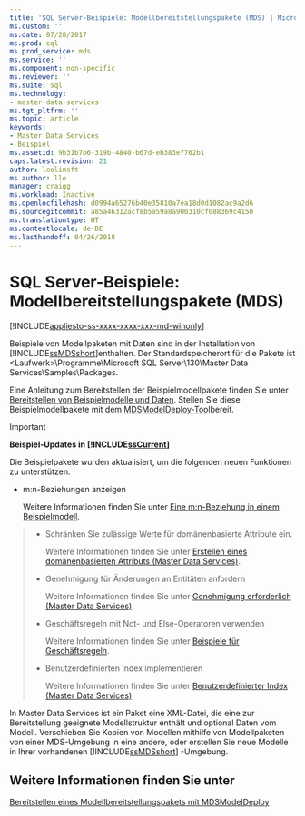 ```yaml
---
title: 'SQL Server-Beispiele: Modellbereitstellungspakete (MDS) | Microsoft-Dokumentation'
ms.custom: ''
ms.date: 07/28/2017
ms.prod: sql
ms.prod_service: mds
ms.service: ''
ms.component: non-specific
ms.reviewer: ''
ms.suite: sql
ms.technology:
- master-data-services
ms.tgt_pltfrm: ''
ms.topic: article
keywords:
- Master Data Services
- Beispiel
ms.assetid: 9b31b7b6-319b-4840-b67d-eb383e7762b1
caps.latest.revision: 21
author: leolimsft
ms.author: lle
manager: craigg
ms.workload: Inactive
ms.openlocfilehash: d0994a65276b40e35810a7ea18d0d1082ac9a2d6
ms.sourcegitcommit: a85a46312acf8b5a59a8a900310cf088369c4150
ms.translationtype: HT
ms.contentlocale: de-DE
ms.lasthandoff: 04/26/2018
---
```

# <a name="sql-server-examples-model-deployment-packages-mds"></a>SQL Server-Beispiele: Modellbereitstellungspakete (MDS)

[!INCLUDE[appliesto-ss-xxxx-xxxx-xxx-md-winonly](../includes/appliesto-ss-xxxx-xxxx-xxx-md-winonly.md)]

  Beispiele von Modellpaketen mit Daten sind in der Installation von [!INCLUDE[ssMDSshort](../includes/ssmdsshort-md.md)]enthalten. Der Standardspeicherort für die Pakete ist \<Laufwerk>\Programme\Microsoft SQL Server\130\Master Data Services\Samples\Packages.  
  
 Eine Anleitung zum Bereitstellen der Beispielmodellpakete finden Sie unter [Bereitstellen von Beispielmodelle und Daten](../master-data-services/master-data-services-installation-and-configuration.md#deploySample). Stellen Sie diese Beispielmodellpakete mit dem [MDSModelDeploy-Tool](../master-data-services/deploy-a-model-deployment-package-by-using-mdsmodeldeploy.md)bereit.  
  
> [!IMPORTANT]  
>  **Beispiel-Updates in [!INCLUDE[ssCurrent](../includes/sscurrent-md.md)]**  
>   
>  Die Beispielpakete wurden aktualisiert, um die folgenden neuen Funktionen zu unterstützen.  
>   
>  -   m:n-Beziehungen anzeigen  
>   
>      Weitere Informationen finden Sie unter [Eine m:n-Beziehung in einem Beispielmodell](../master-data-services/show-many-to-many-relationships-in-derived-hierarchies-master-data-services.md#M2MSample).  

> -   Schränken Sie zulässige Werte für domänenbasierte Attribute ein.  
>   
>      Weitere Informationen finden Sie unter [Erstellen eines domänenbasierten Attributs &#40;Master Data Services&#41;](../master-data-services/create-a-domain-based-attribute-master-data-services.md).  
> -   Genehmigung für Änderungen an Entitäten anfordern  
>   
>      Weitere Informationen finden Sie unter [Genehmigung erforderlich &#40;Master Data Services&#41;](../master-data-services/approval-required-master-data-services.md).  
> -   Geschäftsregeln mit Not- und Else-Operatoren verwenden  
>   
>      Weitere Informationen finden Sie unter [Beispiele für Geschäftsregeln](../master-data-services/business-rule-examples-master-data-services.md).  
> -   Benutzerdefinierten Index implementieren  
>   
>      Weitere Informationen finden Sie unter [Benutzerdefinierter Index &#40;Master Data Services&#41;](../master-data-services/custom-index-master-data-services.md).  
 

 
 In Master Data Services ist ein Paket eine XML-Datei, die eine zur Bereitstellung geeignete Modellstruktur enthält und optional Daten vom Modell. Verschieben Sie Kopien von Modellen mithilfe von Modellpaketen von einer MDS-Umgebung in eine andere, oder erstellen Sie neue Modelle in Ihrer vorhandenen [!INCLUDE[ssMDSshort](../includes/ssmdsshort-md.md)] -Umgebung.  
  
## <a name="see-also"></a>Weitere Informationen finden Sie unter  
 [Bereitstellen eines Modellbereitstellungspakets mit MDSModelDeploy](../master-data-services/deploy-a-model-deployment-package-by-using-mdsmodeldeploy.md)  
  
  
